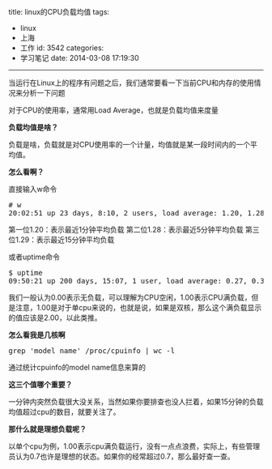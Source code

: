 title: linux的CPU负载均值
tags:
  - linux
  - 上海
  - 工作
id: 3542
categories:
  - 学习笔记
date: 2014-03-08 17:19:30
---

当运行在Linux上的程序有问题之后，我们通常要看一下当前CPU和内存的使用情况来分析一下问题

对于CPU的使用率，通常用Load Average，也就是负载均值来度量

**负载均值是啥？**

负载是啥，负载就是对CPU使用率的一个计量，均值就是某一段时间内的一个平均值。

**怎么看啊？**

直接输入w命令
<pre class="lang:default decode:true"># w
20:02:51 up 23 days, 8:10, 2 users, load average: 1.20, 1.28, 1.29</pre>
第一位1.20：表示最近1分钟平均负载
第二位1.28：表示最近5分钟平均负载
第三位1.29：表示最近15分钟平均负载

或者uptime命令
<pre class="lang:default decode:true">$ uptime
09:50:21 up 200 days, 15:07, 1 user, load average: 0.27, 0.33, 0.37</pre>
我们一般认为0.00表示无负载，可以理解为CPU空闲，1.00表示CPU满负载，但是注意，1.00是对于单cpu来说的，也就是说，如果是双核，那么这个满负载显示的值应该是2.00，以此类推。

**怎么看我是几核啊**
<pre class="lang:default decode:true ">grep 'model name' /proc/cpuinfo | wc -l</pre>
通过统计cpuinfo的model name信息来算的

**这三个值哪个重要？**

一分钟内突然负载很大没关系，当然如果你要排查也没人拦着，如果15分钟的负载均值超过cpu的数目，就要关注了。

**那什么就是理想负载呢？**

以单个cpu为例，1.00表示cpu满负载运行，没有一点点浪费，实际上，有些管理员认为0.7也许是理想的状态。如果你的经常超过0.7，那么最好查一查。
